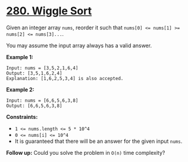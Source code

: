 # [280. Wiggle Sort](https://leetcode.com/problems/wiggle-sort/description/?envType=study-plan-v2&envId=premium-algo-100)

Given an integer array `nums`, reorder it such that `nums[0] <= nums[1] >= nums[2] <= nums[3]...`.

You may assume the input array always has a valid answer.

**Example 1:** 

```
Input: nums = [3,5,2,1,6,4]
Output: [3,5,1,6,2,4]
Explanation: [1,6,2,5,3,4] is also accepted.
```

**Example 2:** 

```
Input: nums = [6,6,5,6,3,8]
Output: [6,6,5,6,3,8]
```

**Constraints:** 

- `1 <= nums.length <= 5 * 10^4`
- `0 <= nums[i] <= 10^4`
- It is guaranteed that there will be an answer for the given input `nums`.

**Follow up:**  Could you solve the problem in `O(n)` time complexity?